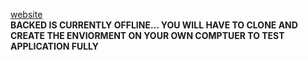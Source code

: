 [website](https://srijal30.github.io/student-help-hub/) <br>
**BACKED IS CURRENTLY OFFLINE... YOU WILL HAVE TO CLONE AND CREATE THE ENVIORMENT ON YOUR OWN COMPTUER TO TEST APPLICATION FULLY**
